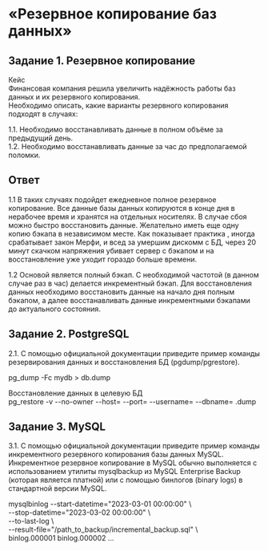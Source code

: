 # «Резервное копирование баз данных»

## Задание 1. Резервное копирование  
Кейс  
Финансовая компания решила увеличить надёжность работы баз данных и их резервного копирования.  
Необходимо описать, какие варианты резервного копирования подходят в случаях:  

1.1. Необходимо восстанавливать данные в полном объёме за предыдущий день.  
1.2. Необходимо восстанавливать данные за час до предполагаемой поломки.  

## Ответ  

1.1 В таких случаях подойдет ежедневное полное резервное копирование. Все данные базы данных копируются в конце дня в нерабочее время и хранятся на отдельных носителях. В случае сбоя можно быстро восстановить данные. Желательно иметь еще одну копию бэкапа в независимом месте. Как показывает практика , иногда срабатывает закон Мерфи, и всед за умершим дискомм с БД, через 20 минут скачком напряжения убивает сервер с бэкапом и на восстановление уже уходит гораздо больше времени. 
 
1.2 Основой является полный бэкап. С необходимой частотой (в данном случае раз в час)  делается  инкрементный бэкап. Для восстановления данных необходимо восстановить данные на начало дня полным бэкапом, а далее восстанавливать данные инкрементными бэкапами до актуального состояния. 


## Задание 2. PostgreSQL  
2.1. С помощью официальной документации приведите пример команды резервирования данных и восстановления БД (pgdump/pgrestore).  

pg_dump -Fc mydb > db.dump  

Восстановление данных в целевую БД  
pg_restore -v --no-owner --host=<server name> --port=<port> --username=<user-name> --dbname=<target database name> <database>.dump  
  

## Задание 3. MySQL  
3.1. С помощью официальной документации приведите пример команды инкрементного резервного копирования базы данных MySQL.  
Инкрементное резервное копирование в MySQL обычно выполняется с использованием утилиты mysqlbackup из MySQL Enterprise Backup (которая является платной) или с помощью бинлогов (binary logs) в стандартной версии MySQL.  

mysqlbinlog --start-datetime="2023-03-01 00:00:00" \  
            --stop-datetime="2023-03-02 00:00:00" \  
            --to-last-log \  
            --result-file="/path_to_backup/incremental_backup.sql" \  
            binlog.000001 binlog.000002 ...  

 
